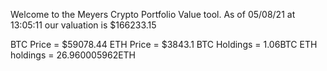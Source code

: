 Welcome to the Meyers Crypto Portfolio Value tool. 
As of 05/08/21 at 13:05:11 our valuation is $166233.15 

BTC Price = $59078.44
 ETH Price = $3843.1
BTC Holdings = 1.06BTC
 ETH holdings = 26.960005962ETH 
